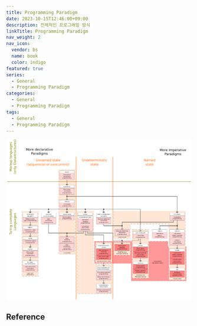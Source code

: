 ```yaml
---
title: Programming Paradigm
date: 2023-10-15T12:46:00+09:00
description: 전체적인 프로그래밍 방식
linkTitle: Programming Paradigm
nav_weight: 2
nav_icon:
  vendor: bs
  name: book
  color: indigo
featured: true
series:
  - General
  - Programming Paradigm
categories:
  - General
  - Programming Paradigm
tags:
  - General
  - Programming Paradigm
---
```


<p align="center"><img src="prg-paradigms.png"></p>

## Reference
